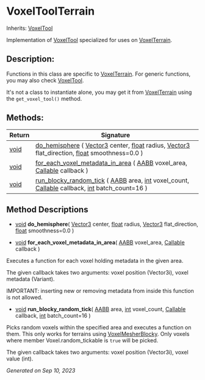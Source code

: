 # VoxelToolTerrain

Inherits: [VoxelTool](VoxelTool.md)


Implementation of [VoxelTool](VoxelTool.md) specialized for uses on [VoxelTerrain](VoxelTerrain.md).

## Description: 

Functions in this class are specific to [VoxelTerrain](VoxelTerrain.md). For generic functions, you may also check [VoxelTool](VoxelTool.md).

It's not a class to instantiate alone, you may get it from [VoxelTerrain](VoxelTerrain.md) using the `get_voxel_tool()` method.

## Methods: 


Return     | Signature                                                                                                                                                                                                                                                                                                                                                                                            
---------- | -----------------------------------------------------------------------------------------------------------------------------------------------------------------------------------------------------------------------------------------------------------------------------------------------------------------------------------------------------------------------------------------------------
[void](#)  | [do_hemisphere](#i_do_hemisphere) ( [Vector3](https://docs.godotengine.org/en/stable/classes/class_vector3.html) center, [float](https://docs.godotengine.org/en/stable/classes/class_float.html) radius, [Vector3](https://docs.godotengine.org/en/stable/classes/class_vector3.html) flat_direction, [float](https://docs.godotengine.org/en/stable/classes/class_float.html) smoothness=0.0 )     
[void](#)  | [for_each_voxel_metadata_in_area](#i_for_each_voxel_metadata_in_area) ( [AABB](https://docs.godotengine.org/en/stable/classes/class_aabb.html) voxel_area, [Callable](https://docs.godotengine.org/en/stable/classes/class_callable.html) callback )                                                                                                                                                 
[void](#)  | [run_blocky_random_tick](#i_run_blocky_random_tick) ( [AABB](https://docs.godotengine.org/en/stable/classes/class_aabb.html) area, [int](https://docs.godotengine.org/en/stable/classes/class_int.html) voxel_count, [Callable](https://docs.godotengine.org/en/stable/classes/class_callable.html) callback, [int](https://docs.godotengine.org/en/stable/classes/class_int.html) batch_count=16 )  
<p></p>

## Method Descriptions

- [void](#)<span id="i_do_hemisphere"></span> **do_hemisphere**( [Vector3](https://docs.godotengine.org/en/stable/classes/class_vector3.html) center, [float](https://docs.godotengine.org/en/stable/classes/class_float.html) radius, [Vector3](https://docs.godotengine.org/en/stable/classes/class_vector3.html) flat_direction, [float](https://docs.godotengine.org/en/stable/classes/class_float.html) smoothness=0.0 ) 


- [void](#)<span id="i_for_each_voxel_metadata_in_area"></span> **for_each_voxel_metadata_in_area**( [AABB](https://docs.godotengine.org/en/stable/classes/class_aabb.html) voxel_area, [Callable](https://docs.godotengine.org/en/stable/classes/class_callable.html) callback ) 

Executes a function for each voxel holding metadata in the given area.

The given callback takes two arguments: voxel position (Vector3i), voxel metadata (Variant).

IMPORTANT: inserting new or removing metadata from inside this function is not allowed.

- [void](#)<span id="i_run_blocky_random_tick"></span> **run_blocky_random_tick**( [AABB](https://docs.godotengine.org/en/stable/classes/class_aabb.html) area, [int](https://docs.godotengine.org/en/stable/classes/class_int.html) voxel_count, [Callable](https://docs.godotengine.org/en/stable/classes/class_callable.html) callback, [int](https://docs.godotengine.org/en/stable/classes/class_int.html) batch_count=16 ) 

Picks random voxels within the specified area and executes a function on them. This only works for terrains using [VoxelMesherBlocky](VoxelMesherBlocky.md). Only voxels where member Voxel.random_tickable is `true` will be picked.

The given callback takes two arguments: voxel position (Vector3i), voxel value (int).

_Generated on Sep 10, 2023_
